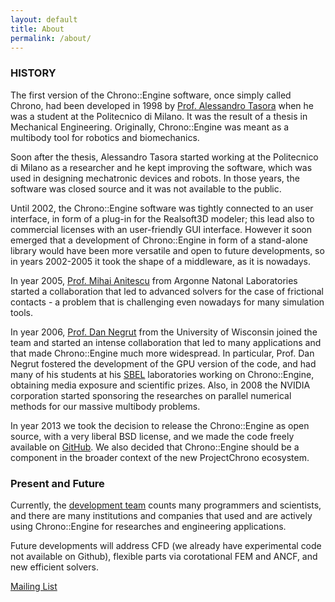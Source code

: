 ```yaml
---
layout: default
title: About
permalink: /about/
---
```


### HISTORY

The first version of the Chrono::Engine software, once simply called Chrono, had been developed in 1998 by [Prof. Alessandro Tasora](http://dynamics.eng.unipr.it/tasora) when he was a student at the Politecnico di Milano. It was the result of a thesis in Mechanical Engineering. Originally, Chrono::Engine was meant as a multibody tool for robotics and biomechanics.

Soon after the thesis, Alessandro Tasora started working at the Politecnico di Milano as a researcher and he kept improving the software, which was used in designing mechatronic devices and robots. In those years, the software was closed source and it was not available to the public.

Until 2002, the Chrono::Engine software was tightly connected to an user interface, in form of a plug-in for the Realsoft3D modeler; this lead also to commercial licenses with an user-friendly GUI interface. However it soon emerged that a development of Chrono::Engine in form of a stand-alone library would have been more versatile and open to future developments, so in years 2002-2005 it took the shape of a middleware, as it is nowadays.

In year 2005, [Prof. Mihai Anitescu](http://www.mcs.anl.gov/~anitescu/) from Argonne Natonal Laboratories started a collaboration that led to advanced solvers for the case of frictional contacts - a problem that is challenging even nowadays for many simulation tools.

In year 2006, [Prof. Dan Negrut](http://homepages.cae.wisc.edu/~negrut/index.htm) from the University of Wisconsin joined the team and started an intense collaboration that led to many applications and that made Chrono::Engine much more widespread. In particular, Prof. Dan Negrut fostered the development of the GPU version of the code, and had many of his students at his [SBEL](http://sbel.wisc.edu) laboratories working on Chrono::Engine, obtaining media exposure and scientific prizes. Also, in 2008 the NVIDIA corporation started sponsoring the researches on parallel numerical methods for our massive multibody problems.

In year 2013 we took the decision to release the Chrono::Engine as open source, with a very liberal BSD license, and we made the code freely available on [GitHub](http://github.com/projectchrono). We also decided that Chrono::Engine should be a component in the broader context of the new ProjectChrono ecosystem.

### Present and Future

Currently, the [development team](/people) counts many programmers and scientists, and there are many institutions and companies that used and are actively using Chrono::Engine for researches and engineering applications.

Future developments will address CFD (we already have experimental code not available on Github), flexible parts via corotational FEM and ANCF, and new efficient solvers. 


[Mailing List](http://dynamics.eng.unipr.it/tasora)
